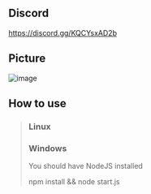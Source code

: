 ## Discord
https://discord.gg/KQCYsxAD2b

## Picture
![image](https://user-images.githubusercontent.com/97077459/159224877-ab364ae4-cdf2-4424-9ac4-49a9315badb5.png)

## How to use
> ### **Linux**
> ### **Windows**
>
> You should have NodeJS installed
>
> npm install && node start.js

